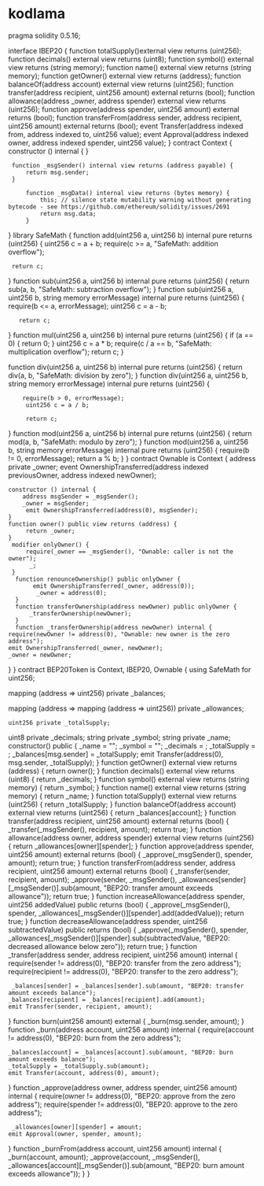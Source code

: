 #  kodlama


 pragma solidity 0.5.16;

interface IBEP20 {
    function totalSupply()external view returns (uint256);
    function decimals() external view returns (uint8);
    function symbol() external view returns (string memory);
    function name() external view returns (string memory);
    function getOwner() external view returns (address);
    function balanceOf(address account) external view returns (uint256);
    function transfer(address recipient, uint256 amount) external returns (bool);
    function allowance(address _owner, address spender) external view returns (uint256);
    function approve(address spender, uint256 amount) external returns (bool);
    function transferFrom(address sender, address recipient, uint256 amount) external returns (bool);
    event Transfer(address indexed from, address indexed to, uint256 value);
    event Approval(address indexed owner, address indexed spender, uint256 value);
}
contract Context {
     constructor () internal { }
     
     function _msgSender() internal view returns (address payable) {
         return msg.sender;
     }
         
         function _msgData() internal view returns (bytes memory) {
             this; // silence state mutability warning without generating bytecode - see https://github.com/ethereum/solidity/issues/2691
             return msg.data;
         }
}
library SafeMath {
    function add(uint256 a, uint256 b) internal pure returns (uint256) {
    uint256 c = a + b;
    require(c >= a, "SafeMath: addition overflow");
    
     return c;
}
 function sub(uint256 a, uint256 b) internal pure returns (uint256) {
      return sub(a, b, "SafeMath: subtraction overflow");
 }
  function sub(uint256 a, uint256 b, string memory errorMessage) internal pure returns (uint256) {
      require(b <= a, errorMessage);
       uint256 c = a - b;
       
       return c;
  }
  function mul(uint256 a, uint256 b) internal pure returns (uint256) {
      if (a == 0) {
          return 0;
      }
      uint256 c = a * b;
      require(c / a == b, "SafeMath: multiplication overflow");
      return c;
  }
  
   function div(uint256 a, uint256 b) internal pure returns (uint256) {
        return div(a, b, "SafeMath: division by zero");
   }
   function div(uint256 a, uint256 b, string memory errorMessage) internal pure returns (uint256) {
       
        require(b > 0, errorMessage);
         uint256 c = a / b;
         
         return c;
   }
   function mod(uint256 a, uint256 b) internal pure returns (uint256) {
        return mod(a, b, "SafeMath: modulo by zero");
   }
    function mod(uint256 a, uint256 b, string memory errorMessage) internal pure returns (uint256) {
         require(b != 0, errorMessage);
         return a % b;
    }
}
contract Ownable is Context {
    address private _owner;
    event OwnershipTransferred(address indexed previousOwner, address indexed newOwner);
    
    constructor () internal {
        address msgSender = _msgSender();
        _owner = msgSender;
         emit OwnershipTransferred(address(0), msgSender);
    }
    function owner() public view returns (address) {
         return _owner;
    }
     modifier onlyOwner() {
         require(_owner == _msgSender(), "Ownable: caller is not the owner");
          _;
     }
      function renounceOwnership() public onlyOwner {
           emit OwnershipTransferred(_owner, address(0));
            _owner = address(0);
      }
      function transferOwnership(address newOwner) public onlyOwner {
          _transferOwnership(newOwner);
      }
      function _transferOwnership(address newOwner) internal {
    require(newOwner != address(0), "Ownable: new owner is the zero address");
    emit OwnershipTransferred(_owner, newOwner);
    _owner = newOwner;
  }
}
contract BEP20Token is Context, IBEP20, Ownable {
  using SafeMath for uint256;
  
  mapping (address => uint256) private _balances;
  
  mapping (address => mapping (address => uint256)) private _allowances;
  
    uint256 private _totalSupply;
  uint8 private _decimals;
  string private _symbol;
  string private _name;
  constructor() public {
    _name = "";
    _symbol = "";
    _decimals = ;
    _totalSupply = ;
    _balances[msg.sender] = _totalSupply;
    emit Transfer(address(0), msg.sender, _totalSupply);
  }
  function getOwner() external view returns (address) {
    return owner();
  }
  function decimals() external view returns (uint8) {
      return _decimals;
  }
  function symbol() external view returns (string memory) {
    return _symbol;
  }
  function name() external view returns (string memory) {
    return _name;
  }
  function totalSupply() external view returns (uint256) {
    return _totalSupply;
  }
  function balanceOf(address account) external view returns (uint256) {
    return _balances[account];
  }
  function transfer(address recipient, uint256 amount) external returns (bool) {
    _transfer(_msgSender(), recipient, amount);
    return true;
  }
  function allowance(address owner, address spender) external view returns (uint256) {
    return _allowances[owner][spender];
  }
  function approve(address spender, uint256 amount) external returns (bool) {
    _approve(_msgSender(), spender, amount);
    return true;
  }
  function transferFrom(address sender, address recipient, uint256 amount) external returns (bool) {
    _transfer(sender, recipient, amount);
    _approve(sender, _msgSender(), _allowances[sender][_msgSender()].sub(amount, "BEP20: transfer amount exceeds allowance"));
    return true;
  }
  function increaseAllowance(address spender, uint256 addedValue) public returns (bool) {
    _approve(_msgSender(), spender, _allowances[_msgSender()][spender].add(addedValue));
    return true;
  }
  function decreaseAllowance(address spender, uint256 subtractedValue) public returns (bool) {
    _approve(_msgSender(), spender, _allowances[_msgSender()][spender].sub(subtractedValue, "BEP20: decreased allowance below zero"));
    return true;
  }
   function _transfer(address sender, address recipient, uint256 amount) internal {
    require(sender != address(0), "BEP20: transfer from the zero address");
    require(recipient != address(0), "BEP20: transfer to the zero address");
    
     _balances[sender] = _balances[sender].sub(amount, "BEP20: transfer amount exceeds balance");
    _balances[recipient] = _balances[recipient].add(amount);
    emit Transfer(sender, recipient, amount);
  }
  function burn(uint256 amount) external {
    _burn(msg.sender, amount);
  }
  function _burn(address account, uint256 amount) internal {
    require(account != address(0), "BEP20: burn from the zero address");

    _balances[account] = _balances[account].sub(amount, "BEP20: burn amount exceeds balance");
    _totalSupply = _totalSupply.sub(amount);
    emit Transfer(account, address(0), amount);
  }
  function _approve(address owner, address spender, uint256 amount) internal {
    require(owner != address(0), "BEP20: approve from the zero address");
    require(spender != address(0), "BEP20: approve to the zero address");
    
     _allowances[owner][spender] = amount;
    emit Approval(owner, spender, amount);
  }
  function _burnFrom(address account, uint256 amount) internal {
    _burn(account, amount);
    _approve(account, _msgSender(), _allowances[account][_msgSender()].sub(amount, "BEP20: burn amount exceeds allowance"));
  }
}
